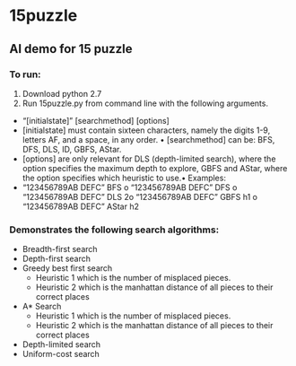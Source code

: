 # 15puzzle
## AI demo for 15 puzzle

### To run:

1) Download python 2.7
2) Run 15puzzle.py from command line with the following arguments.
  * “[initialstate]” [searchmethod] [options] 
  * [initialstate] must contain sixteen characters, namely the digits 1-9, letters AF, and a space, in any order. • [searchmethod] can be: BFS, DFS, DLS, ID, GBFS, AStar.
  * [options] are only relevant for DLS (depth-limited search), where the option specifies the maximum depth to explore, GBFS and AStar, where the option specifies which heuristic to use.• Examples: 
  * “123456789AB DEFC” BFS o “123456789AB DEFC” DFS o “123456789AB DEFC” DLS 2o “123456789AB DEFC” GBFS h1 o “123456789AB DEFC” AStar h2 

### Demonstrates the following search algorithms:

* Breadth-first search
* Depth-first search
* Greedy best first search
  * Heuristic 1 which is the number of misplaced pieces.
  * Heuristic 2 which is the manhattan distance of all pieces to their correct places
* A\* Search
  * Heuristic 1 which is the number of misplaced pieces.
  * Heuristic 2 which is the manhattan distance of all pieces to their correct places
* Depth-limited search
* Uniform-cost search
